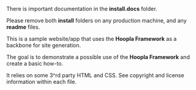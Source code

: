 There is important documentation in the **install.docs** folder.

Please remove both **install** folders on any production machine, and any **readme** files.

This is a sample website/app that uses the **Hoopla Framework** as a backbone for site generation.

The goal is to demonstrate a possible use of the **Hoopla Framework** and create a basic how-to.

It relies on some 3^rd party HTML and CSS.  See copyright and license information within each file.